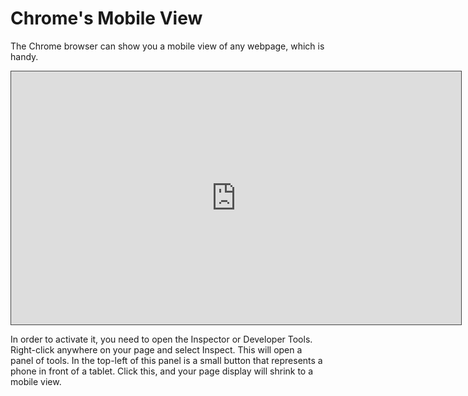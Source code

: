 # Chrome's Mobile View

The Chrome browser can show you a mobile view of any webpage, which is handy.

<iframe src="https://dmureplay.cloud.panopto.eu/Panopto/Pages/Embed.aspx?id=07454682-9119-4dd0-96b5-ac47012ec7c3&autoplay=false&offerviewer=true&showtitle=true&showbrand=false&start=0&interactivity=all" height="405" width="720" style="border: 1px solid #464646;" allowfullscreen allow="autoplay"></iframe>

In order to activate it, you need to open the Inspector or Developer Tools. Right-click anywhere on your page and select Inspect. This will open a panel of tools. In the top-left of this panel is a small button that represents a phone in front of a tablet. Click this, and your page display will shrink to a mobile view.
